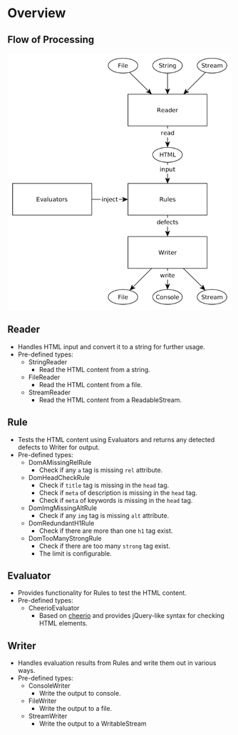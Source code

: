 # Overview

## Flow of Processing

![Flow of Processing](./assets/flow.png)

## Reader
- Handles HTML input and convert it to a string for further usage.
- Pre-defined types:
  - StringReader
    - Read the HTML content from a string.
  - FileReader
    - Read the HTML content from a file.
  - StreamReader
    - Read the HTML content from a ReadableStream.
  
## Rule
- Tests the HTML content using Evaluators and returns any detected defects to Writer for output.
- Pre-defined types:
  - DomAMissingRelRule
    - Check if any `a` tag is missing `rel` attribute.
  - DomHeadCheckRule
    - Check if `title` tag is missing in the `head` tag.
    - Check if `meta` of description is missing in the `head` tag.
    - Check if `meta` of keywords is missing in the `head` tag.
  - DomImgMissingAltRule
    - Check if any `img` tag is missing `alt` attribute.
  - DomRedundantH1Rule
    - Check if there are more than one `h1` tag exist.
  - DomTooManyStrongRule
    - Check if there are too many `strong` tag exist.
    - The limit is configurable.
    
## Evaluator
- Provides functionality for Rules to test the HTML content.
- Pre-defined types:
  - CheerioEvaluator
    - Based on [cheerio](https://cheerio.js.org/) and provides jQuery-like syntax for checking HTML elements.
    
## Writer
- Handles evaluation results from Rules and write them out in various ways.
- Pre-defined types:
  - ConsoleWriter
    - Write the output to console.
  - FileWriter
    - Write the output to a file.
  - StreamWriter
    - Write the output to a WritableStream
    